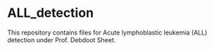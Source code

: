# ALL_detection
This repository contains files for Acute lymphoblastic leukemia (ALL) detection under Prof. Debdoot Sheet.
